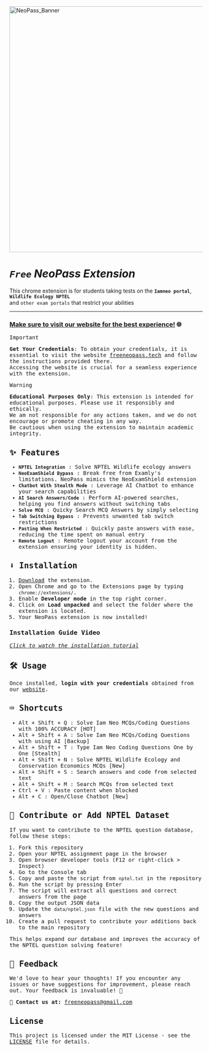 <img width="1280" height="640" alt="NeoPass_Banner" src="https://github.com/user-attachments/assets/13782830-8c68-4edb-acaf-4ff1310d7938" />

# <i>**`Free`** NeoPass Extension</i>

This chrome extension is for students taking tests on the **`Iamneo portal`**, **`Wildlife Ecology NPTEL`**<br> and `other exam portals` that restrict your abilities

---

### [**Make sure to visit our website for the best experience!**](https://www.freeneopass.tech) 🌐

<samp>
  
> [!IMPORTANT]
> **Get Your Credentials**: To obtain your credentials, it is essential to visit the website [freeneopass.tech](https://www.freeneopass.tech) and follow the instructions provided there.  
> Accessing the website is crucial for a seamless experience with the extension.  

> [!WARNING]
> **Educational Purposes Only**: This extension is intended for educational purposes. Please use it responsibly and ethically.  
> We am not responsible for any actions taken, and we do not encourage or promote cheating in any way.  
> Be cautious when using the extension to maintain academic integrity.

## ✨ Features

- **`NPTEL Integration`** : Solve NPTEL Wildlife ecology answers
- **`NeoExamShield Bypass`** : Break free from Examly's limitations.  NeoPass mimics the NeoExamShield extension
- **`Chatbot With Stealth Mode`** : Leverage AI Chatbot to enhance your search capabilities
- **`AI Search Answers/Code`** : Perform AI-powered searches, helping you find answers without switching tabs
- **`Solve MCQ`** : Quicky Search MCQ Answers by simply selecting
- **`Tab Switching Bypass`** : Prevents unwanted tab switch restrictions
- **`Pasting When Restricted`** : Quickly paste answers with ease, reducing the time spent on manual entry
- **`Remote Logout`** : Remote logout your account from the extension ensuring your identity is hidden.

## ⬇️ Installation

1. [Download](https://github.com/Max-Eee/NeoPass/archive/refs/heads/main.zip) the extension.
2. Open Chrome and go to the Extensions page by typing `chrome://extensions/`.
3. Enable **Developer mode** in the top right corner.
4. Click on **Load unpacked** and select the folder where the extension is located.
5. Your NeoPass extension is now installed!

### Installation Guide Video
[*Click to watch the installation tutorial*](https://drive.google.com/file/d/1PKyvMHfq8J9gI8JR8uCc38OmubYEXfd2/view)

## 🛠️ Usage

Once installed, **login with your credentials** obtained from our [website](https://www.freeneopass.tech).

## ⌨️ Shortcuts

- <kbd>Alt</kbd> + <kbd>Shift</kbd> + <kbd>Q</kbd> : Solve Iam Neo MCQs/Coding Questions with 100% ACCURACY [HOT]
- <kbd>Alt</kbd> + <kbd>Shift</kbd> + <kbd>A</kbd> : Solve Iam Neo MCQs/Coding Questions with using AI [Backup]
- <kbd>Alt</kbd> + <kbd>Shift</kbd> + <kbd>T</kbd> : Type Iam Neo Coding Questions One by One [Stealth]
- <kbd>Alt</kbd> + <kbd>Shift</kbd> + <kbd>N</kbd> : Solve NPTEL Wildlife Ecology and Conservation Economics MCQs [New]
- <kbd>Alt</kbd> + <kbd>Shift</kbd> + <kbd>S</kbd> : Search answers and code from selected text  
- <kbd>Alt</kbd> + <kbd>Shift</kbd> + <kbd>M</kbd> : Search MCQs from selected text
- <kbd>Ctrl</kbd> + <kbd>V</kbd> : Paste content when blocked
- <kbd>Alt</kbd> + <kbd>C</kbd> : Open/Close Chatbot [New]

## 🤝 Contribute or Add NPTEL Dataset

If you want to contribute to the NPTEL question database, follow these steps:

1. Fork this repository
2. Open your NPTEL assignment page in the browser
3. Open browser developer tools (F12 or right-click > Inspect)
4. Go to the Console tab
5. Copy and paste the script from `nptel.txt` in the repository
6. Run the script by pressing Enter
7. The script will extract all questions and correct answers from the page
8. Copy the output JSON data
9. Update the `data/nptel.json` file with the new questions and answers
10. Create a pull request to contribute your additions back to the main repository

This helps expand our database and improves the accuracy of the NPTEL question solving feature!

## 💬 Feedback

We'd love to hear your thoughts! If you encounter any issues or have suggestions for improvement, please reach out. Your feedback is invaluable! 💌

📧 **Contact us at:** [freeneopass@gmail.com](mailto:freeneopass@gmail.com)

## License

This project is licensed under the MIT License - see the [LICENSE](LICENSE) file for details.

</samp>

